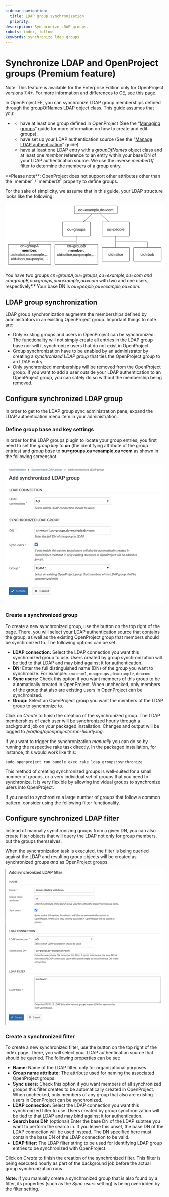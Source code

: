 ```yaml
---
sidebar_navigation:
  title: LDAP group synchronization
  priority:
description: Synchronize LDAP groups.
robots: index, follow
keywords: synchronize ldap groups
---
```


# Synchronize LDAP and OpenProject groups (Premium feature)

Note: This feature is available for the Enterprise Edition only for  OpenProject versions 7.4+. For more information and differences to CE, [see this page](https://www.openproject.org/enterprise-edition/).

In OpenProject EE, you can synchronize LDAP group memberships defined through the [groupOfNames](https://tools.ietf.org/html/rfc4519#section-3.5) LDAP object class. This guide assumes that you:

- - have at least one group defined in OpenProject (See the “[Managing groups](../../../users-permissions/groups/)” guide for more information on how to create and edit groups),
  - have set up your LDAP authentication source (See the “[Manage LDAP authentication](../../ldap-authentication/)” guide)
  - have at least one LDAP entry with a *groupOfNames* object class and at least one *member* reference to an entry within your base DN of your LDAP authentication source. We use the inverse *memberOf* filter to determine the members of a group entry.
  
<div class="alert alert-info" role="alert">
**Please note**: OpenProject does not support other attributes other than the `member` / `memberOf` property to define groups.
</div>

For the sake of simplicity, we assume that in this guide, your LDAP structure looks like the following:

![ldap groups](ldap-groups-1-900x363@2x.png)

You have two groups *cn=groupA,ou=groups,ou=example,ou=com and cn=groupB,ou=groups,ou=example,ou=com* with two and one users, respectively*.* Your base DN is *ou=people,ou=example,ou=com.*

## LDAP group synchronization

LDAP group synchronization augments the memberships defined by  administrators in an existing OpenProject group. Important things to  note are:

- Only existing groups and users in OpenProject can be synchronized.  The functionality will not simply create all entries in the LDAP group  base nor will it synchronize users that do not exist in OpenProject.
- Group synchronization have to be enabled by an administrator by creating a *synchronized LDAP group* that ties the OpenProject group to an LDAP entry.
- Only synchronized memberships will be removed from the OpenProject  group. If you want to add a user outside your LDAP authentication to an  OpenProject group, you can safely do so without the membership being  removed.

## Configure synchronized LDAP group

In order to get to the LDAP group sync administration pane, expand the LDAP authentication menu item in your administration.

### Define group base and key settings

In order for the LDAP groups plugin to locate your group entries, you first need to set the *group key* to **cn** (the identifying attribute of the group entries) and *group base* to **ou=groups,ou=example,ou=com** as shown in the following screenshot.

![LDAP group synchronization settings](ldap-group-form.png)

### Create a synchronized group

To create a new synchronized group, use the button on the top right  of the page. There, you will select your LDAP authentication source that contains the group, as well as the existing OpenProject group that  members should be synchronized to. The following options can be set:

- **LDAP connection:** Select the LDAP connection you want this synchronized group to use. Users created by group synchronization will be tied to that LDAP and may bind against it for authentication.
- **DN:** Enter the full distinguished name (DN) of the group you want to synchronize. For example: `cn=team1,ou=groups,dc=example,dc=com`.
- **Sync users:** Check this option if you want members of this group to be automatically created in OpenProject. When unchecked, only members of the group that also are existing users in OpenProject can be synchronized.
- **Group:** Select an OpenProject group you want the members of the LDAP group to synchronize to.



Click on *Create* to finish the creation of the synchronized  group. The LDAP memberships of each user will be synchronized hourly  through a background job on your packaged installation. Changes and output will be logged to */var/log/openproject/cron-hourly.log*.

If you want to trigger the synchronization *manually* you can do so by running the respective rake task directly.
In the packaged installation, for instance, this would work like this:

```
sudo openproject run bundle exec rake ldap_groups:synchronize
```



This method of creating synchronized groups is well-suited for a small number of groups, or a very individual set of groups that you need to synchronize. It is very flexible by allowing individual groups to synchronize users into OpenProject.

If you need to synchronize a large number of groups that follow a common pattern, consider using the following filter functionality.



## Configure synchronized LDAP filter

Instead of manually synchronizing groups from a given DN, you can also create filter objects that will query the LDAP not only for group members, but the groups themselves.

When the synchronization task is executed, the filter is being queried against the LDAP and resulting group objects will be created as synchronized groups *and* as OpenProject groups.



![LDAP synchronized filter form](ldap-groups-filter.png)

### Create a synchronized filter

To create a new synchronized filter, use the button on the top right of the index page. There, you will select your LDAP authentication source that should be queried. The following properties can be set:

- **Name:** Name of the LDAP filter, only for organizational purposes
- **Group name attribute:** The attribute used for naming the associated OpenProject groups.
- **Sync users:** Check this option if you want members of all synchronized groups this filter creates to be automatically created in OpenProject. When unchecked, only members of any group that also are existing users in OpenProject can be synchronized.
- **LDAP connection:** Select the LDAP connection you want this synchronized filter to use. Users created by group synchronization will be tied to that LDAP and may bind against it for authentication.
- **Search base DN:** (optional) Enter the base DN of the LDAP subtree you want to perform the search in. If you leave this unset, the base DN of the LDAP connection will be used instead. The DN specified here must contain the base DN of the LDAP connection to be valid.
- **LDAP filter:** The LDAP filter string to be used for identifying LDAP group entries to be synchronized with OpenProject.

Click on *Create* to finish the creation of the synchronized  filter. This filter is being executed hourly as part of the background job before the actual group synchronization runs.

**Note:** If you manually create a synchronized group that is also found by a filter, its properties (such as the *Sync users* setting) is being overridden by the filter setting.
